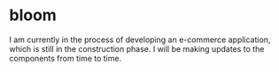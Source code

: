 # bloom
I am currently in the process of developing an e-commerce application, which is still in the construction phase. I will be making updates to the components from time to time.
